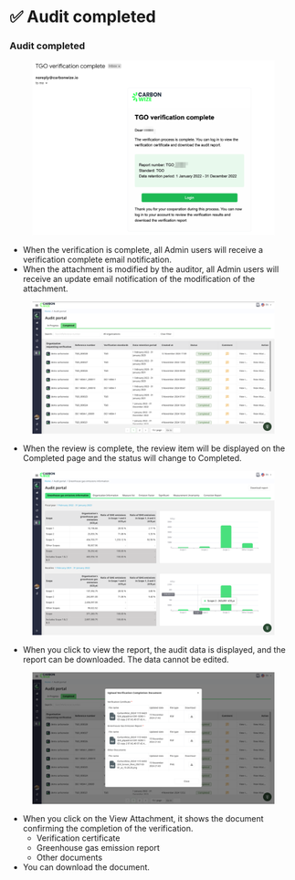 # ✅ Audit completed

### Audit completed

<figure><img src="../../.gitbook/assets/image (1) (1) (1).png" alt=""><figcaption></figcaption></figure>

* When the verification is complete, all Admin users will receive a verification complete email notification.
* When the attachment is modified by the auditor, all Admin users will receive an update email notification of the modification of the attachment.

<figure><img src="../../.gitbook/assets/image (1) (1) (1) (1).png" alt=""><figcaption></figcaption></figure>

* When the review is complete, the review item will be displayed on the Completed page and the status will change to Completed.

<figure><img src="../../.gitbook/assets/image (2) (1) (1).png" alt=""><figcaption></figcaption></figure>

* When you click to view the report, the audit data is displayed, and the report can be downloaded. The data cannot be edited.

<figure><img src="../../.gitbook/assets/image (3) (1) (1).png" alt=""><figcaption></figcaption></figure>

* When you click on the View Attachment, it shows the document confirming the completion of the verification.
  * Verification certificate
  * Greenhouse gas emission report
  * Other documents
* You can download the document.
